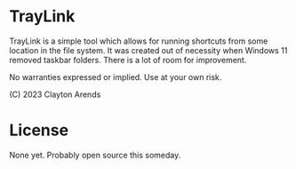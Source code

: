 # TrayLink

TrayLink is a simple tool which allows for running shortcuts from some location in the file system.  It was created out of necessity when
Windows 11 removed taskbar folders.  There is a lot of room for improvement.

No warranties expressed or implied.  Use at your own risk.

(C) 2023 Clayton Arends

# License

None yet.  Probably open source this someday.
